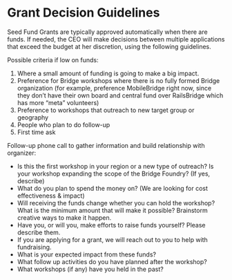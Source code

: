 # Grant Decision Guidelines

Seed Fund Grants are typically approved automatically when there are funds.  If needed, the CEO will make decisions between multiple applications that
exceed the budget at her discretion, using the following
guidelines.  

Possible criteria if low on funds:

1. Where a small amount of funding is going to make a big impact.
2. Preference for Bridge workshops where there is no fully formed Bridge organization (for example, preference MobileBridge right now, since they don’t have their own board and central fund over RailsBridge which has more “meta” volunteers)  
3. Preference to workshops that outreach to new target group or geography
4. People who plan to do follow-up
5. First time ask

Follow-up phone call to gather information and build relationship with organizer:

* Is this the first workshop in your region or a new type of outreach? Is your workshop expanding the scope of the Bridge Foundry? (If yes, describe)
* What do you plan to spend the money on? (We are looking for cost effectiveness & impact)
* Will receiving the funds change whether you can hold the workshop? What is the minimum amount that will make it possible?  Brainstorm creative ways to make it happen.
* Have you, or will you, make efforts to raise funds yourself? Please describe them.
* If you are applying for a grant, we will reach out to you to help with fundraising.
* What is your expected impact from these funds?
* What follow up activities do you have planned after the workshop?
* What workshops (if any) have you held in the past?
